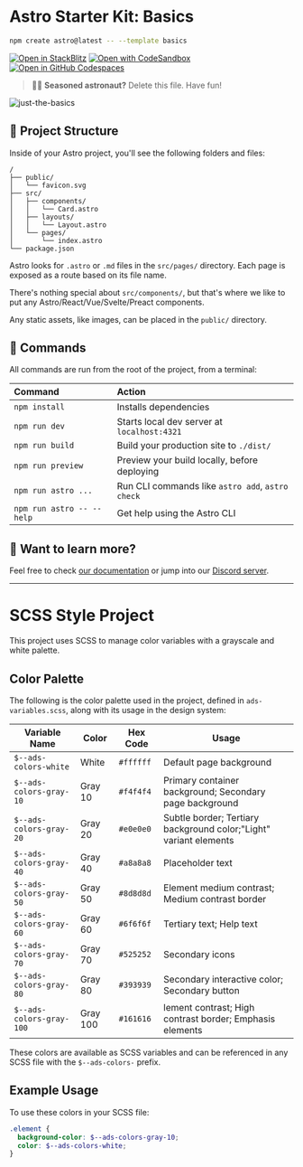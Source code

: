 # Astro Starter Kit: Basics

```sh
npm create astro@latest -- --template basics
```

[![Open in StackBlitz](https://developer.stackblitz.com/img/open_in_stackblitz.svg)](https://stackblitz.com/github/withastro/astro/tree/latest/examples/basics)
[![Open with CodeSandbox](https://assets.codesandbox.io/github/button-edit-lime.svg)](https://codesandbox.io/p/sandbox/github/withastro/astro/tree/latest/examples/basics)
[![Open in GitHub Codespaces](https://github.com/codespaces/badge.svg)](https://codespaces.new/withastro/astro?devcontainer_path=.devcontainer/basics/devcontainer.json)

> 🧑‍🚀 **Seasoned astronaut?** Delete this file. Have fun!

![just-the-basics](https://github.com/withastro/astro/assets/2244813/a0a5533c-a856-4198-8470-2d67b1d7c554)

## 🚀 Project Structure

Inside of your Astro project, you'll see the following folders and files:

```text
/
├── public/
│   └── favicon.svg
├── src/
│   ├── components/
│   │   └── Card.astro
│   ├── layouts/
│   │   └── Layout.astro
│   └── pages/
│       └── index.astro
└── package.json
```

Astro looks for `.astro` or `.md` files in the `src/pages/` directory. Each page is exposed as a route based on its file name.

There's nothing special about `src/components/`, but that's where we like to put any Astro/React/Vue/Svelte/Preact components.

Any static assets, like images, can be placed in the `public/` directory.

## 🧞 Commands

All commands are run from the root of the project, from a terminal:

| Command                   | Action                                           |
| :------------------------ | :----------------------------------------------- |
| `npm install`             | Installs dependencies                            |
| `npm run dev`             | Starts local dev server at `localhost:4321`      |
| `npm run build`           | Build your production site to `./dist/`          |
| `npm run preview`         | Preview your build locally, before deploying     |
| `npm run astro ...`       | Run CLI commands like `astro add`, `astro check` |
| `npm run astro -- --help` | Get help using the Astro CLI                     |

## 👀 Want to learn more?

Feel free to check [our documentation](https://docs.astro.build) or jump into our [Discord server](https://astro.build/chat).

-----------------------------------------------------------------------------------------------------------------------

# SCSS Style Project

This project uses SCSS to manage color variables with a grayscale and white palette.

## Color Palette

The following is the color palette used in the project, defined in `ads-variables.scss`, along with its usage in the design system:

| Variable Name                     | Color    | Hex Code   | Usage                                               |
|------------------------------------|----------|------------|-----------------------------------------------------|
| `$--ads-colors-white`              | White    | `#ffffff`  | Default page background                             |
| `$--ads-colors-gray-10`            | Gray 10  | `#f4f4f4`  | Primary container background; Secondary page background |
| `$--ads-colors-gray-20`            | Gray 20  | `#e0e0e0`  | Subtle border; Tertiary background color;"Light" variant elements |
| `$--ads-colors-gray-40`            | Gray 40  | `#a8a8a8`  | Placeholder text                                    |
| `$--ads-colors-gray-50`            | Gray 50  | `#8d8d8d`  | Element medium contrast; Medium contrast border     |
| `$--ads-colors-gray-60`            | Gray 60  | `#6f6f6f`  | Tertiary text; Help text                            |
| `$--ads-colors-gray-70`            | Gray 70  | `#525252`  | Secondary icons                                     |
| `$--ads-colors-gray-80`            | Gray 80  | `#393939`  | Secondary interactive color; Secondary button        |
| `$--ads-colors-gray-100`           | Gray 100 | `#161616`  | lement contrast; High contrast border; Emphasis elements |

These colors are available as SCSS variables and can be referenced in any SCSS file with the `$--ads-colors-` prefix.

## Example Usage

To use these colors in your SCSS file:

```scss
.element {
  background-color: $--ads-colors-gray-10;
  color: $--ads-colors-white;
}
